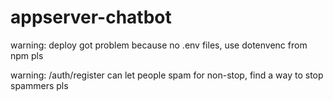 # appserver-chatbot

warning: deploy got problem because no .env files, use dotenvenc from npm pls

warning: /auth/register can let people spam for non-stop, find a way to stop spammers pls